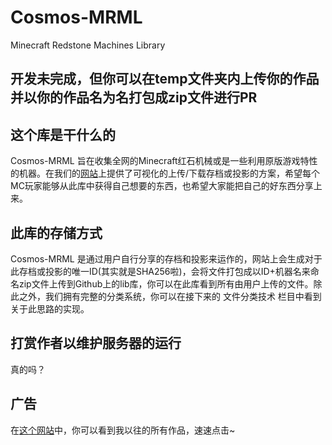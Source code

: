 # Cosmos-MRML
Minecraft Redstone Machines Library
## 开发未完成，但你可以在temp文件夹内上传你的作品并以你的作品名为名打包成zip文件进行PR  
  
  
## 这个库是干什么的
Cosmos-MRML 旨在收集全网的Minecraft红石机械或是一些利用原版游戏特性的机器。在我们的<a href="https://www.bilibili.com">网站</a>上提供了可视化的上传/下载存档或投影的方案，希望每个MC玩家能够从此库中获得自己想要的东西，也希望大家能把自己的好东西分享上来。
## 此库的存储方式
Cosmos-MRML 是通过用户自行分享的存档和投影来运作的，网站上会生成对于此存档或投影的唯一ID(其实就是SHA256啦)，会将文件打包成以ID+机器名来命名zip文件上传到Github上的lib库，你可以在此库看到所有由用户上传的文件。除此之外，我们拥有完整的分类系统，你可以在接下来的 文件分类技术 栏目中看到关于此思路的实现。
## 打赏作者以维护服务器的运行
真的吗？
## 广告
在<a href="https://www.bilibili.com">这个网站</a>中，你可以看到我以往的所有作品，速速点击~

